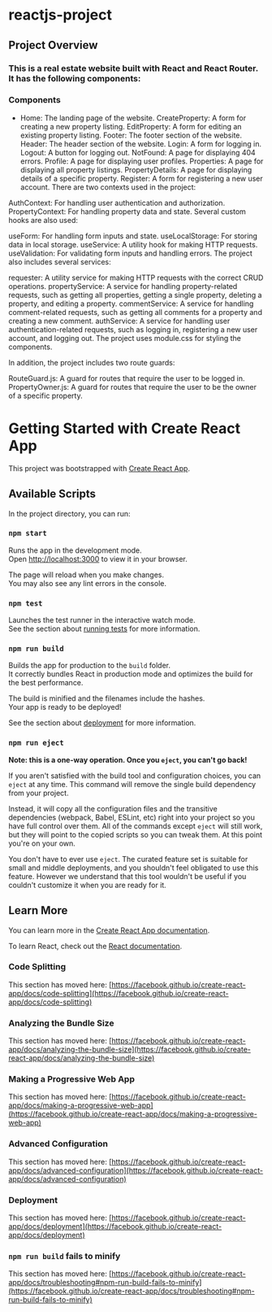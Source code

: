 # reactjs-project

## Project Overview
### This is a real estate website built with React and React Router. It has the following components:

### Components
- Home: The landing page of the website.
CreateProperty: A form for creating a new property listing.
EditProperty: A form for editing an existing property listing.
Footer: The footer section of the website.
Header: The header section of the website.
Login: A form for logging in.
Logout: A button for logging out.
NotFound: A page for displaying 404 errors.
Profile: A page for displaying user profiles.
Properties: A page for displaying all property listings.
PropertyDetails: A page for displaying details of a specific property.
Register: A form for registering a new user account.
There are two contexts used in the project:

AuthContext: For handling user authentication and authorization.
PropertyContext: For handling property data and state.
Several custom hooks are also used:

useForm: For handling form inputs and state.
useLocalStorage: For storing data in local storage.
useService: A utility hook for making HTTP requests.
useValidation: For validating form inputs and handling errors.
The project also includes several services:

requester: A utility service for making HTTP requests with the correct CRUD operations.
propertyService: A service for handling property-related requests, such as getting all properties, getting a single property, deleting a property, and editing a property.
commentService: A service for handling comment-related requests, such as getting all comments for a property and creating a new comment.
authService: A service for handling user authentication-related requests, such as logging in, registering a new user account, and logging out.
The project uses module.css for styling the components.

In addition, the project includes two route guards:

RouteGuard.js: A guard for routes that require the user to be logged in.
PropertyOwner.js: A guard for routes that require the user to be the owner of a specific property.

# Getting Started with Create React App

This project was bootstrapped with [Create React App](https://github.com/facebook/create-react-app).

## Available Scripts

In the project directory, you can run:

### `npm start`

Runs the app in the development mode.\
Open [http://localhost:3000](http://localhost:3000) to view it in your browser.

The page will reload when you make changes.\
You may also see any lint errors in the console.

### `npm test`

Launches the test runner in the interactive watch mode.\
See the section about [running tests](https://facebook.github.io/create-react-app/docs/running-tests) for more information.

### `npm run build`

Builds the app for production to the `build` folder.\
It correctly bundles React in production mode and optimizes the build for the best performance.

The build is minified and the filenames include the hashes.\
Your app is ready to be deployed!

See the section about [deployment](https://facebook.github.io/create-react-app/docs/deployment) for more information.

### `npm run eject`

**Note: this is a one-way operation. Once you `eject`, you can't go back!**

If you aren't satisfied with the build tool and configuration choices, you can `eject` at any time. This command will remove the single build dependency from your project.

Instead, it will copy all the configuration files and the transitive dependencies (webpack, Babel, ESLint, etc) right into your project so you have full control over them. All of the commands except `eject` will still work, but they will point to the copied scripts so you can tweak them. At this point you're on your own.

You don't have to ever use `eject`. The curated feature set is suitable for small and middle deployments, and you shouldn't feel obligated to use this feature. However we understand that this tool wouldn't be useful if you couldn't customize it when you are ready for it.

## Learn More

You can learn more in the [Create React App documentation](https://facebook.github.io/create-react-app/docs/getting-started).

To learn React, check out the [React documentation](https://reactjs.org/).

### Code Splitting

This section has moved here: [https://facebook.github.io/create-react-app/docs/code-splitting](https://facebook.github.io/create-react-app/docs/code-splitting)

### Analyzing the Bundle Size

This section has moved here: [https://facebook.github.io/create-react-app/docs/analyzing-the-bundle-size](https://facebook.github.io/create-react-app/docs/analyzing-the-bundle-size)

### Making a Progressive Web App

This section has moved here: [https://facebook.github.io/create-react-app/docs/making-a-progressive-web-app](https://facebook.github.io/create-react-app/docs/making-a-progressive-web-app)

### Advanced Configuration

This section has moved here: [https://facebook.github.io/create-react-app/docs/advanced-configuration](https://facebook.github.io/create-react-app/docs/advanced-configuration)

### Deployment

This section has moved here: [https://facebook.github.io/create-react-app/docs/deployment](https://facebook.github.io/create-react-app/docs/deployment)

### `npm run build` fails to minify

This section has moved here: [https://facebook.github.io/create-react-app/docs/troubleshooting#npm-run-build-fails-to-minify](https://facebook.github.io/create-react-app/docs/troubleshooting#npm-run-build-fails-to-minify)
